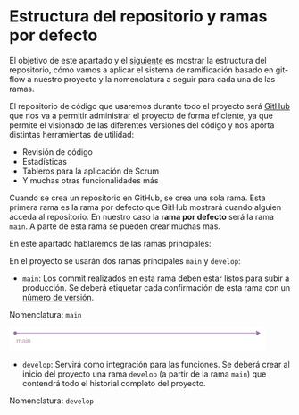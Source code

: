 # Estructura del repositorio y ramas por defecto

El objetivo de este apartado y el [siguiente](branching_strat_peer_review/README.md) es mostrar la estructura del repositorio, cómo vamos a aplicar el sistema de ramificación basado en git-flow a nuestro proyecto y la nomenclatura a seguir para cada una de las ramas.

El repositorio de código que usaremos durante todo el proyecto será [GitHub](https://github.com/) que nos va a permitir administrar el proyecto de forma eficiente, ya que permite el visionado de las diferentes versiones del código y nos aporta distintas herramientas de utilidad:

- Revisión de código
- Estadísticas
- Tableros para la aplicación de Scrum
- Y muchas otras funcionalidades más

Cuando se crea un repositorio en GitHub, se crea una sola rama. Esta primera rama es la rama por defecto que GitHub mostrará cuando alguien acceda al repositorio. En nuestro caso la **rama por defecto** será la rama `main`. A parte de esta rama se pueden crear muchas más.

En este apartado hablaremos de las ramas principales:

En el proyecto se usarán dos ramas principales `main` y `develop`:

- `main`: Los commit realizados en esta rama deben estar listos para subir a producción. Se deberá etiquetar cada confirmación de esta rama con un [número de versión](versioning_policy.md).

Nomenclatura: `main`

![Main branch](images/main.png)

- `develop`: Servirá como integración para las funciones. Se deberá crear al inicio del proyecto una rama `develop` (a partir de la rama `main`) que contendrá todo el historial completo del proyecto.

Nomenclatura: `develop`
